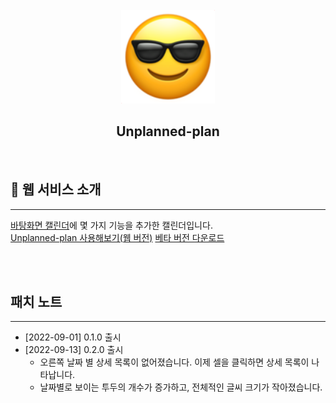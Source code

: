 <div align="center">
  <br />
  <img src="./readme_assets/smiling-face-with-sunglasses_1f60e.png" alt="MINT" height="150px" />
  <h2>Unplanned-plan</h2>
  <div>
  </div>
  <br />
</div>

<div id="1"></div>

## 💁 웹 서비스 소개
---
[바탕화면 캘린더](https://www.desktopcal.com/kor/)에 몇 가지 기능을 추가한 캘린더입니다.
<br />
[Unplanned-plan 사용해보기(웹 버전)](http://unplanned-plan.shop)
[베타 버전 다운로드](https://github.com/pink-princesses/Unplanned-Plan/releases/tag/v0.2.0)

<br /><br />

## 패치 노트

---

- [2022-09-01] 0.1.0 출시
- [2022-09-13] 0.2.0 출시
  - 오른쪽 날짜 별 상세 목록이 없어졌습니다. 이제 셀을 클릭하면 상세 목록이 나타납니다.
  - 날짜별로 보이는 투두의 개수가 증가하고, 전체적인 글씨 크기가 작아졌습니다.
